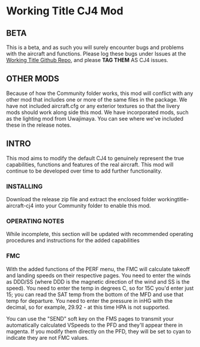 # Working Title CJ4 Mod

## BETA
This is a beta, and as such you will surely encounter bugs and problems with the aircraft and functions. Please log these bugs under Issues at the [Working Title Github Repo](https://github.com/Working-Title-MSFS-Mods/fspackages/issues), and please **TAG THEM** AS CJ4 issues. 

## OTHER MODS
Because of how the Community folder works, this mod will conflict with any other mod that includes one or more of the same files in the package. We have not included aircraft.cfg or any exterior textures so that the livery mods should work along side this mod. We have incorporated mods, such as the lighting mod from Uwajimaya. You can see where we've included these in the release notes.

## INTRO
This mod aims to modify the default CJ4 to genuinely represent the true capabilities, functions and features of the real aircraft. This mod will continue to be developed over time to add further functionality.

### INSTALLING
Download the release zip file and extract the enclosed folder workingtitle-aircraft-cj4 into your Community folder to enable this mod.

### OPERATING NOTES
While incomplete, this section will be updated with recommended operating procedures and instructions for the added capabilities

### FMC
With the added functions of the PERF menu, the FMC will calculate takeoff and landing speeds on their respective pages. You need to enter the winds as DDD/SS (where DDD is the magnetic direction of the wind and SS is the speed). You need to enter the temp in degrees C, so for 15C you'd enter just 15; you can read the SAT temp from the bottom of the MFD and use that temp for departure. You need to enter the pressure in inHG with the decimal, so for example, 29.92 - at this time HPA is not supported.

You can use the "SEND" soft key on the FMS pages to transmit your automatically calculated VSpeeds to the PFD and they'll appear there in magenta. If you modify them directly on the PFD, they will be set to cyan to indicate they are not FMC values.
